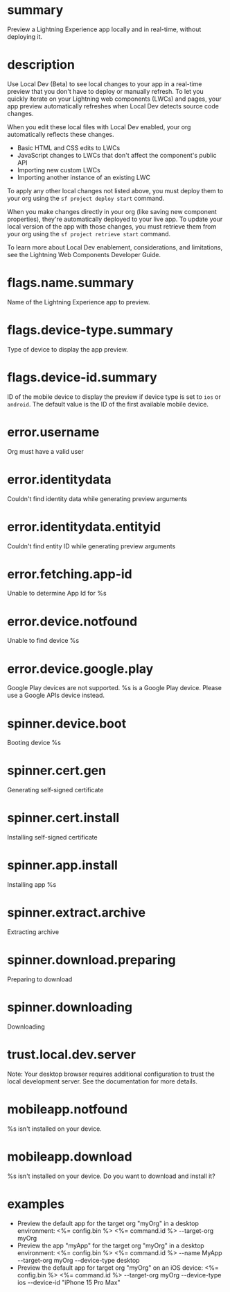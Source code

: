 # summary

Preview a Lightning Experience app locally and in real-time, without deploying it.

# description

Use Local Dev (Beta) to see local changes to your app in a real-time preview that you don't have to deploy or manually refresh. To let you quickly iterate on your Lightning web components (LWCs) and pages, your app preview automatically refreshes when Local Dev detects source code changes.

When you edit these local files with Local Dev enabled, your org automatically reflects these changes.

- Basic HTML and CSS edits to LWCs
- JavaScript changes to LWCs that don't affect the component's public API
- Importing new custom LWCs
- Importing another instance of an existing LWC

To apply any other local changes not listed above, you must deploy them to your org using the `sf project deploy start` command.

When you make changes directly in your org (like saving new component properties), they're automatically deployed to your live app. To update your local version of the app with those changes, you must retrieve them from your org using the `sf project retrieve start` command.

To learn more about Local Dev enablement, considerations, and limitations, see the Lightning Web Components Developer Guide.

# flags.name.summary

Name of the Lightning Experience app to preview.

# flags.device-type.summary

Type of device to display the app preview.

# flags.device-id.summary

ID of the mobile device to display the preview if device type is set to `ios` or `android`. The default value is the ID of the first available mobile device.

# error.username

Org must have a valid user

# error.identitydata

Couldn't find identity data while generating preview arguments

# error.identitydata.entityid

Couldn't find entity ID while generating preview arguments

# error.fetching.app-id

Unable to determine App Id for %s

# error.device.notfound

Unable to find device %s

# error.device.google.play

Google Play devices are not supported. %s is a Google Play device. Please use a Google APIs device instead.

# spinner.device.boot

Booting device %s

# spinner.cert.gen

Generating self-signed certificate

# spinner.cert.install

Installing self-signed certificate

# spinner.app.install

Installing app %s

# spinner.extract.archive

Extracting archive

# spinner.download.preparing

Preparing to download

# spinner.downloading

Downloading

# trust.local.dev.server

Note: Your desktop browser requires additional configuration to trust the local development server. See the documentation for more details.

# mobileapp.notfound

%s isn't installed on your device.

# mobileapp.download

%s isn't installed on your device. Do you want to download and install it?

# examples

- Preview the default app for the target org "myOrg" in a desktop environment:
  <%= config.bin %> <%= command.id %> --target-org myOrg
- Preview the app "myApp" for the target org "myOrg" in a desktop environment:
  <%= config.bin %> <%= command.id %> --name MyApp --target-org myOrg --device-type desktop
- Preview the default app for target org "myOrg" on an iOS device:
  <%= config.bin %> <%= command.id %> --target-org myOrg --device-type ios --device-id "iPhone 15 Pro Max"
